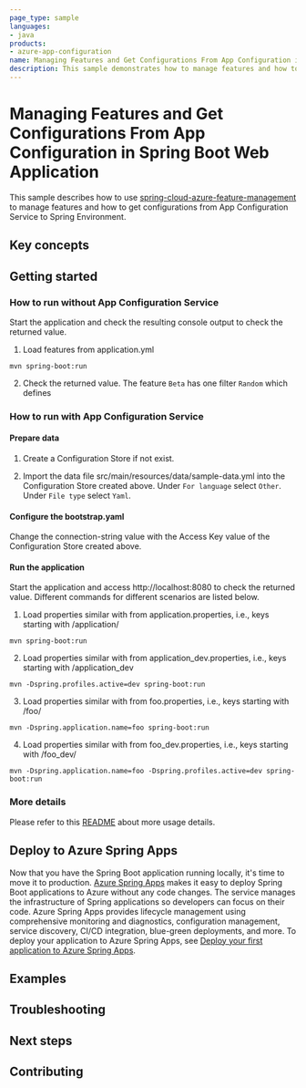 ```yaml
---
page_type: sample
languages:
- java
products:
- azure-app-configuration
name: Managing Features and Get Configurations From App Configuration in Spring Boot Web Application
description: This sample demonstrates how to manage features and how to get configurations from App Configuration to Spring Environment in Spring Boot web application.
---
```


# Managing Features and Get Configurations From App Configuration in Spring Boot Web Application

This sample describes how to use [spring-cloud-azure-feature-management](https://github.com/Azure/azure-sdk-for-java/blob/main/sdk/spring/spring-cloud-azure-feature-management/README.md) to manage features and how to get configurations from App Configuration Service to Spring Environment.

## Key concepts
## Getting started



### How to run without App Configuration Service
Start the application and check the resulting console output to check the returned value.

1. Load features from application.yml
```
mvn spring-boot:run
```

2. Check the returned value. The feature `Beta` has one filter `Random` which defines

### How to run with App Configuration Service

#### Prepare data

1. Create a Configuration Store if not exist.

2. Import the data file src/main/resources/data/sample-data.yml into the Configuration Store created above. Under `For language` select `Other`. Under `File type` select `Yaml`.

#### Configure the bootstrap.yaml

Change the connection-string value with the Access Key value of the Configuration Store created above.

#### Run the application
Start the application and access http://localhost:8080 to check the returned value. Different commands for different scenarios are listed below.

1. Load properties similar with from application.properties, i.e., keys starting with /application/
```
mvn spring-boot:run
```

2. Load properties similar with from application_dev.properties, i.e., keys starting with /application_dev
```
mvn -Dspring.profiles.active=dev spring-boot:run
```

3. Load properties similar with from foo.properties, i.e., keys starting with /foo/
```
mvn -Dspring.application.name=foo spring-boot:run
```

4. Load properties similar with from foo_dev.properties, i.e., keys starting with /foo_dev/
```
mvn -Dspring.application.name=foo -Dspring.profiles.active=dev spring-boot:run
```

### More details

Please refer to this [README](https://github.com/Azure/azure-sdk-for-java/blob/main/sdk/spring/spring-cloud-azure-starter-appconfiguration-config/README.md) about more usage details. 

## Deploy to Azure Spring Apps

Now that you have the Spring Boot application running locally, it's time to move it to production. [Azure Spring Apps](https://learn.microsoft.com/azure/spring-apps/overview) makes it easy to deploy Spring Boot applications to Azure without any code changes. The service manages the infrastructure of Spring applications so developers can focus on their code. Azure Spring Apps provides lifecycle management using comprehensive monitoring and diagnostics, configuration management, service discovery, CI/CD integration, blue-green deployments, and more. To deploy your application to Azure Spring Apps, see [Deploy your first application to Azure Spring Apps](https://learn.microsoft.com/azure/spring-apps/quickstart?tabs=Azure-CLI).

## Examples
## Troubleshooting
## Next steps
## Contributing

<!-- LINKS -->

